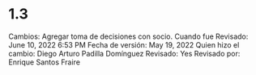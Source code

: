 # 1.3

Cambios: Agregar toma de decisiones con socio.
Cuando fue Revisado: June 10, 2022 6:53 PM
Fecha de versión: May 19, 2022
Quien hizo el cambio: Diego Arturo Padilla Domínguez
Revisado: Yes
Revisado por: Enrique Santos Fraire